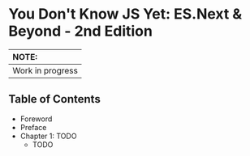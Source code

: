 # You Don't Know JS Yet: ES.Next & Beyond - 2nd Edition

| NOTE: |
| :--- |
| Work in progress |

## Table of Contents

* Foreword
* Preface
* Chapter 1: TODO
    * TODO
